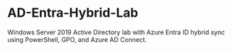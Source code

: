 # AD-Entra-Hybrid-Lab
Windows Server 2019 Active Directory lab with Azure Entra ID hybrid sync using PowerShell, GPO, and Azure AD Connect.
